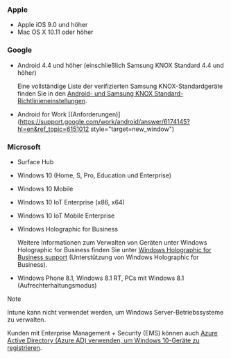 

### <a name="apple"></a>Apple
- Apple iOS 9.0 und höher
- Mac OS X 10.11 oder höher

### <a name="google"></a>Google
- Android 4.4 und höher (einschließlich Samsung KNOX Standard 4.4 und höher)

  Eine vollständige Liste der verifizierten Samsung KNOX-Standardgeräte finden Sie in den [Android- und Samsung KNOX Standard-Richtlinieneinstellungen](/intune/supported-devices-browsers#supported-samsung-knox-standard-devices).


- Android for Work [(Anforderungen)](https://support.google.com/work/android/answer/6174145?hl=en&ref_topic=6151012 style="target=new_window")

### <a name="microsoft"></a>Microsoft

- Surface Hub
- Windows 10 (Home, S, Pro, Education und Enterprise)
- Windows 10 Mobile
- Windows 10 IoT Enterprise (x86, x64)
- Windows 10 IoT Mobile Enterprise
- Windows Holographic for Business

  Weitere Informationen zum Verwalten von Geräten unter Windows Holographic for Business finden Sie unter [Windows Holographic for Business support](../windows-holographic-for-business.md) (Unterstützung von Windows Holographic for Business).

- Windows Phone 8.1, Windows 8.1 RT, PCs mit Windows 8.1 (Aufrechterhaltungsmodus)

> [!NOTE]
> Intune kann nicht verwendet werden, um Windows Server-Betriebssysteme zu verwalten.

Kunden mit Enterprise Management + Security (EMS) können auch [Azure Active Directory (Azure AD) verwenden, um Windows 10-Geräte zu registrieren](/intune-classic/deploy-use/set-up-windows-device-management-with-microsoft-intune#azure-active-directory-enrollment).


